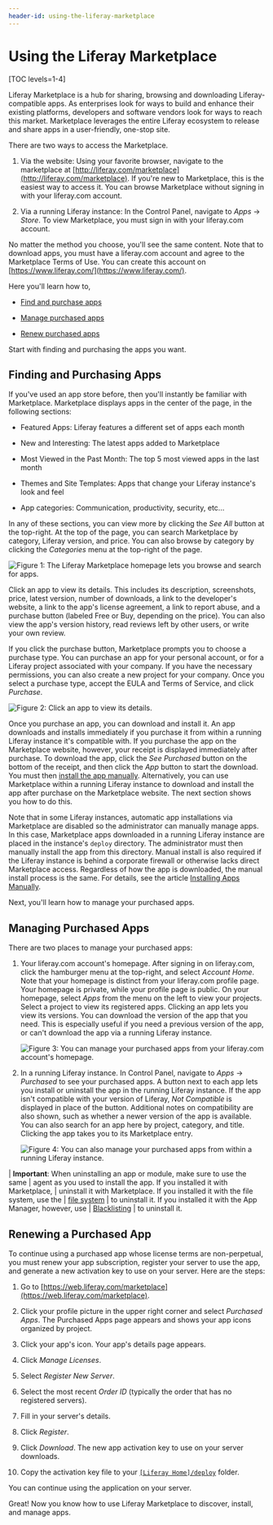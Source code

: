 ```yaml
---
header-id: using-the-liferay-marketplace
---
```


# Using the Liferay Marketplace

[TOC levels=1-4]

Liferay Marketplace is a hub for sharing, browsing and downloading 
Liferay-compatible apps. As enterprises look for ways to build and enhance their 
existing platforms, developers and software vendors look for ways to reach this 
market. Marketplace leverages the entire Liferay ecosystem to release and share 
apps in a user-friendly, one-stop site. 

There are two ways to access the Marketplace.

1. Via the website: Using your favorite browser, navigate to the marketplace at
   [http://liferay.com/marketplace](http://liferay.com/marketplace). 
   If you're new to Marketplace, this is the easiest way to access it. You can 
   browse Marketplace without signing in with your liferay.com account. 

2. Via a running Liferay instance: In the Control Panel, navigate to *Apps* 
   &rarr; *Store*. To view Marketplace, you must sign in with your liferay.com 
   account. 

No matter the method you choose, you'll see the same content. Note that 
to download apps, you must have a liferay.com account and agree to the 
Marketplace Terms of Use. You can create this account on 
[https://www.liferay.com/](https://www.liferay.com/). 

Here you'll learn how to,

- [Find and purchase apps](#finding-and-purchasing-apps) 

- [Manage purchased apps](#managing-purchased-apps) 

- [Renew purchased apps](#renewing-a-purchased-app) 

Start with finding and purchasing the apps you want. 

## Finding and Purchasing Apps

If you've used an app store before, then you'll instantly be familiar with 
Marketplace. Marketplace displays apps in the center of the page, in the 
following sections: 

- Featured Apps: Liferay features a different set of apps each month

- New and Interesting: The latest apps added to Marketplace

- Most Viewed in the Past Month: The top 5 most viewed apps in the last month

- Themes and Site Templates: Apps that change your Liferay instance's look and 
  feel

- App categories: Communication, productivity, security, etc...

In any of these sections, you can view more by clicking the *See All* button at 
the top-right. At the top of the page, you can search Marketplace by category, 
Liferay version, and price. You can also browse by category by clicking the 
*Categories* menu at the top-right of the page. 

![Figure 1: The Liferay Marketplace homepage lets you browse and search for apps.](../../images/marketplace-homepage.png)

Click an app to view its details. This includes its description, screenshots, 
price, latest version, number of downloads, a link to the developer's website, a 
link to the app's license agreement, a link to report abuse, and a purchase 
button (labeled Free or Buy, depending on the price). You can also view the 
app's version history, read reviews left by other users, or write your own 
review. 

If you click the purchase button, Marketplace prompts you to choose a purchase 
type. You can purchase an app for your personal account, or for a Liferay 
project associated with your company. If you have the necessary permissions, you 
can also create a new project for your company. Once you select a purchase type, 
accept the EULA and Terms of Service, and click *Purchase*. 

![Figure 2: Click an app to view its details.](../../images/marketplace-app-details.png)

Once you purchase an app, you can download and install it. An app downloads and 
installs immediately if you purchase it from within a running Liferay instance 
it's compatible with. If you purchase the app on the Marketplace website, 
however, your receipt is displayed immediately after purchase. To download the 
app, click the *See Purchased* button on the bottom of the receipt, and then 
click the *App* button to start the download. You must then 
[install the app manually](/docs/7-0/user/-/knowledge_base/u/installing-apps-manually). 
Alternatively, you can use Marketplace within a running Liferay instance to 
download and install the app after purchase on the Marketplace website. The next 
section shows you how to do this. 

Note that in some Liferay instances, automatic app installations via Marketplace 
are disabled so the administrator can manually manage apps. In this case, 
Marketplace apps downloaded in a running Liferay instance are placed in the 
instance's `deploy` directory. The administrator must then manually install the 
app from this directory. Manual install is also required if the Liferay instance 
is behind a corporate firewall or otherwise lacks direct Marketplace access. 
Regardless of how the app is downloaded, the manual install process is the same. 
For details, see the article 
[Installing Apps Manually](/docs/7-0/user/-/knowledge_base/u/installing-apps-manually). 

Next, you'll learn how to manage your purchased apps. 

## Managing Purchased Apps

There are two places to manage your purchased apps:

1. Your liferay.com account's homepage. After signing in on liferay.com, click 
   the hamburger menu at the top-right, and select *Account Home*. Note that 
   your homepage is distinct from your liferay.com profile page. Your homepage 
   is private, while your profile page is public. On your homepage, select 
   *Apps* from the menu on the left to view your projects. Select a project to 
   view its registered apps. Clicking an app lets you view its versions. You can 
   download the version of the app that you need. This is especially useful if 
   you need a previous version of the app, or can't download the app via a 
   running Liferay instance. 

    ![Figure 3: You can manage your purchased apps from your liferay.com account's homepage.](../../images/marketplace-project-apps.png)

2. In a running Liferay instance. In Control Panel, navigate to *Apps* 
   &rarr; *Purchased* to see your purchased apps. A button next to each app lets 
   you install or uninstall the app in the running Liferay instance. If the app 
   isn't compatible with your version of Liferay, *Not Compatible* is displayed 
   in place of the button. Additional notes on compatibility are also shown, 
   such as whether a newer version of the app is available. You can also search 
   for an app here by project, category, and title. Clicking the app takes you 
   to its Marketplace entry. 

    ![Figure 4: You can also manage your purchased apps from within a running Liferay instance.](../../images/marketplace-purchased.png)
    
   
| **Important**: When uninstalling an app or module, make sure to use the same
| agent as you used to install the app. If you installed it with Marketplace,
| uninstall it with Marketplace. If you installed it with the file system, use the
| [file system](/docs/7-0/user/-/knowledge_base/u/installing-apps-manually)
| to uninstall it. If you installed it with the App Manager, however, use
| [Blacklisting](/docs/7-0/user/-/knowledge_base/u/blacklisting-osgi-modules)
| to uninstall it.

## Renewing a Purchased App

To continue using a purchased app whose license terms are non-perpetual, you
must renew your app subscription, register your server to use the app, and
generate a new activation key to use on your server. Here are the steps:

1. Go to 
[https://web.liferay.com/marketplace](https://web.liferay.com/marketplace). 

2. Click your profile picture in the upper right corner and select *Purchased 
Apps*. The Purchased Apps page appears and shows your app icons organized by
project. 

3. Click your app's icon. Your app's details page appears. 

4. Click *Manage Licenses*. 

5. Select *Register New Server*. 

6. Select the most recent *Order ID* (typically the order that has no registered
servers). 

7. Fill in your server's details. 

8. Click *Register*. 

9. Click *Download*. The new app activation key to use on your server downloads.

10. Copy the activation key file to your
[`[Liferay Home]/deploy`](/docs/7-0/deploy/-/knowledge_base/d/installing-product#liferay-home)
folder. 

You can continue using the application on your server. 

Great! Now you know how to use Liferay Marketplace to discover, install, and 
manage apps. 
